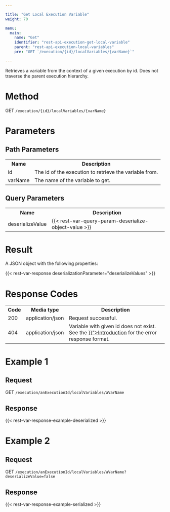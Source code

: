 ```yaml
---

title: "Get Local Execution Variable"
weight: 70

menu:
  main:
    name: "Get"
    identifier: "rest-api-execution-get-local-variable"
    parent: "rest-api-execution-local-variables"
    pre: "GET `/execution/{id}/localVariables/{varName}`"

---
```



Retrieves a variable from the context of a given execution by id. Does not traverse the parent execution hierarchy.


# Method

GET `/execution/{id}/localVariables/{varName}`


# Parameters

## Path Parameters

<table class="table table-striped">
  <tr>
    <th>Name</th>
    <th>Description</th>
  </tr>
  <tr>
    <td>id</td>
    <td>The id of the execution to retrieve the variable from.</td>
  </tr>
  <tr>
    <td>varName</td>
    <td>The name of the variable to get.</td>
  </tr>
</table>

## Query Parameters

<table class="table table-striped">
  <tr>
    <th>Name</th>
    <th>Description</th>
  </tr>
  <tr>
    <td>deserializeValue</td>
    <td>
      {{< rest-var-query-param-deserialize-object-value >}}
    </td>
  </tr>
</table>


# Result

A JSON object with the following properties:

{{< rest-var-response deserializationParameter="deserializeValues" >}}


# Response Codes

<table class="table table-striped">
  <tr>
    <th>Code</th>
    <th>Media type</th>
    <th>Description</th>
  </tr>
  <tr>
    <td>200</td>
    <td>application/json</td>
    <td>Request successful.</td>
  </tr>
  <tr>
    <td>404</td>
    <td>application/json</td>
    <td>Variable with given id does not exist. See the <a href="{{< relref "reference/rest/overview/index.md#error-handling" >}}">Introduction</a> for the error response format.</td>
  </tr>
</table>


# Example 1

## Request

GET `/execution/anExecutionId/localVariables/aVarName`

## Response

{{< rest-var-response-example-deserialized >}}


# Example 2

## Request

GET `/execution/anExecutionId/localVariables/aVarName?deserializeValue=false`

## Response

{{< rest-var-response-example-serialized >}}
